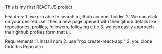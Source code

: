 This is my first REACT.JS project 

Feautres: 
        1. we can able to search a github account holder. 
        2. We can click on your desired user then a new page opened with their github details like repositories, profiles, followers, following e.t.c 
        3. we can easily approach their github profiles form that ui.

Requirements: 
        1. Install npm 
        2. use "npx create-react-app " 
        3. you clone fork this Repo also
